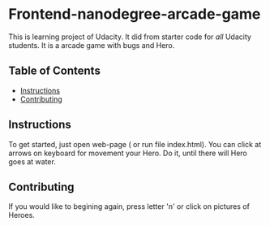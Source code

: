# Frontend-nanodegree-arcade-game
This is learning project of Udacity. It did from starter code for _all_ Udacity students.
It is a arcade game with bugs and Hero.

## Table of Contents

* [Instructions](#instructions)
* [Contributing](#contributing)

## Instructions

To get started, just open web-page (
or run file index.html).
You can click at arrows on keyboard for movement your Hero. Do it, until there will Hero
goes at water.

## Contributing
If you would like to begining again, press letter 'n' or click on pictures of Heroes.
